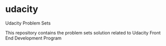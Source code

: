 # udacity
Udacity Problem Sets

This repository contains the problem sets solution related to Udacity Front End Development Program
